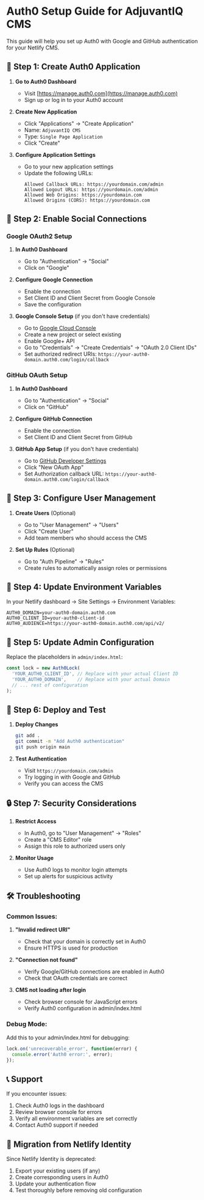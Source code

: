 # Auth0 Setup Guide for AdjuvantIQ CMS

This guide will help you set up Auth0 with Google and GitHub authentication for your Netlify CMS.

## 🔧 Step 1: Create Auth0 Application

1. **Go to Auth0 Dashboard**
   - Visit [https://manage.auth0.com](https://manage.auth0.com)
   - Sign up or log in to your Auth0 account

2. **Create New Application**
   - Click "Applications" → "Create Application"
   - Name: `AdjuvantIQ CMS`
   - Type: `Single Page Application`
   - Click "Create"

3. **Configure Application Settings**
   - Go to your new application settings
   - Update the following URLs:
     ```
     Allowed Callback URLs: https://yourdomain.com/admin
     Allowed Logout URLs: https://yourdomain.com/admin
     Allowed Web Origins: https://yourdomain.com
     Allowed Origins (CORS): https://yourdomain.com
     ```

## 🔗 Step 2: Enable Social Connections

### Google OAuth2 Setup

1. **In Auth0 Dashboard**
   - Go to "Authentication" → "Social"
   - Click on "Google"

2. **Configure Google Connection**
   - Enable the connection
   - Set Client ID and Client Secret from Google Console
   - Save the configuration

3. **Google Console Setup** (if you don't have credentials)
   - Go to [Google Cloud Console](https://console.cloud.google.com)
   - Create a new project or select existing
   - Enable Google+ API
   - Go to "Credentials" → "Create Credentials" → "OAuth 2.0 Client IDs"
   - Set authorized redirect URIs: `https://your-auth0-domain.auth0.com/login/callback`

### GitHub OAuth Setup

1. **In Auth0 Dashboard**
   - Go to "Authentication" → "Social"
   - Click on "GitHub"

2. **Configure GitHub Connection**
   - Enable the connection
   - Set Client ID and Client Secret from GitHub

3. **GitHub App Setup** (if you don't have credentials)
   - Go to [GitHub Developer Settings](https://github.com/settings/developers)
   - Click "New OAuth App"
   - Set Authorization callback URL: `https://your-auth0-domain.auth0.com/login/callback`

## 👥 Step 3: Configure User Management

1. **Create Users** (Optional)
   - Go to "User Management" → "Users"
   - Click "Create User"
   - Add team members who should access the CMS

2. **Set Up Rules** (Optional)
   - Go to "Auth Pipeline" → "Rules"
   - Create rules to automatically assign roles or permissions

## 🔑 Step 4: Update Environment Variables

In your Netlify dashboard → Site Settings → Environment Variables:

```
AUTH0_DOMAIN=your-auth0-domain.auth0.com
AUTH0_CLIENT_ID=your-auth0-client-id
AUTH0_AUDIENCE=https://your-auth0-domain.auth0.com/api/v2/
```

## 📝 Step 5: Update Admin Configuration

Replace the placeholders in `admin/index.html`:

```javascript
const lock = new Auth0Lock(
  'YOUR_AUTH0_CLIENT_ID', // Replace with your actual Client ID
  'YOUR_AUTH0_DOMAIN',    // Replace with your actual Domain
  // ... rest of configuration
);
```

## 🚀 Step 6: Deploy and Test

1. **Deploy Changes**
   ```bash
   git add .
   git commit -m "Add Auth0 authentication"
   git push origin main
   ```

2. **Test Authentication**
   - Visit `https://yourdomain.com/admin`
   - Try logging in with Google and GitHub
   - Verify you can access the CMS

## 🔒 Step 7: Security Considerations

1. **Restrict Access**
   - In Auth0, go to "User Management" → "Roles"
   - Create a "CMS Editor" role
   - Assign this role to authorized users only

2. **Monitor Usage**
   - Use Auth0 logs to monitor login attempts
   - Set up alerts for suspicious activity

## 🛠️ Troubleshooting

### Common Issues:

1. **"Invalid redirect URI"**
   - Check that your domain is correctly set in Auth0
   - Ensure HTTPS is used for production

2. **"Connection not found"**
   - Verify Google/GitHub connections are enabled in Auth0
   - Check that OAuth credentials are correct

3. **CMS not loading after login**
   - Check browser console for JavaScript errors
   - Verify Auth0 configuration in admin/index.html

### Debug Mode:
Add this to your admin/index.html for debugging:
```javascript
lock.on('unrecoverable_error', function(error) {
  console.error('Auth0 error:', error);
});
```

## 📞 Support

If you encounter issues:
1. Check Auth0 logs in the dashboard
2. Review browser console for errors
3. Verify all environment variables are set correctly
4. Contact Auth0 support if needed

## 🔄 Migration from Netlify Identity

Since Netlify Identity is deprecated:
1. Export your existing users (if any)
2. Create corresponding users in Auth0
3. Update your authentication flow
4. Test thoroughly before removing old configuration 